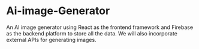 # Ai-image-Generator
An AI image generator using React as the frontend framework and Firebase as the backend platform to store all the data. We will also incorporate external APIs for generating images. 

